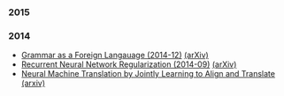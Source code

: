 
### 2015

### 2014

- [Grammar as a Foreign Langauage (2014-12)](grammar-as-a-foreign-language.md) [(arXiv)](http://arxiv.org/abs/1412.7449)
- [Recurrent Neural Network Regularization (2014-09)](rnn-regularization.md) [(arXiv)](http://arxiv.org/abs/1409.2329)
- [Neural Machine Translation by Jointly Learning to Align and Translate](nmt-jointly-learning-to-align-and-translate.md) [(arxiv)](http://arxiv.org/abs/1409.0473)